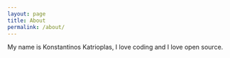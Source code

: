 ```yaml
---
layout: page
title: About
permalink: /about/
---
```


My name is Konstantinos Katrioplas, I love coding and I love open source. 
